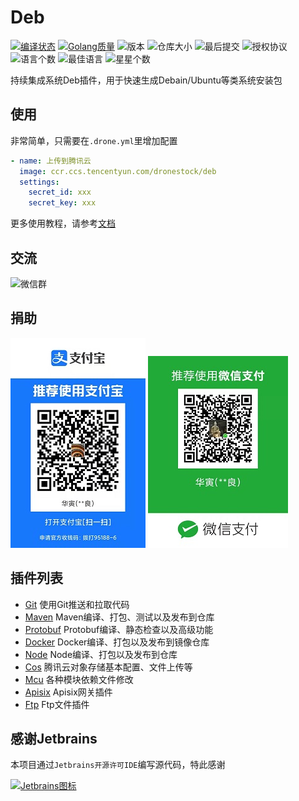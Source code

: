 # Deb
[![编译状态](https://github.ruijc.com:20443/api/badges/dronestock/drone/status.svg)](https://github.ruijc.com:20443/dronestock/drone)
[![Golang质量](https://goreportcard.com/badge/github.com/dronestock/drone)](https://goreportcard.com/report/github.com/dronestock/drone)
![版本](https://img.shields.io/github/go-mod/go-version/dronestock/drone)
![仓库大小](https://img.shields.io/github/repo-size/dronestock/drone)
![最后提交](https://img.shields.io/github/last-commit/dronestock/drone)
![授权协议](https://img.shields.io/github/license/dronestock/drone)
![语言个数](https://img.shields.io/github/languages/count/dronestock/drone)
![最佳语言](https://img.shields.io/github/languages/top/dronestock/drone)
![星星个数](https://img.shields.io/github/stars/dronestock/drone?style=social)

持续集成系统Deb插件，用于快速生成Debain/Ubuntu等类系统安装包

## 使用

非常简单，只需要在`.drone.yml`里增加配置

```yaml
- name: 上传到腾讯云
  image: ccr.ccs.tencentyun.com/dronestock/deb
  settings:
    secret_id: xxx
    secret_key: xxx
```

更多使用教程，请参考[文档](https://www.dronestock.tech/plugin/stock/drone)

## 交流

![微信群](https://www.dronestock.tech/communication/wxwork.jpg)

## 捐助

![支持宝](https://github.com/storezhang/donate/raw/master/alipay-small.jpg)
![微信](https://github.com/storezhang/donate/raw/master/weipay-small.jpg)

## 插件列表

- [Git](https://www.dronestock.tech/plugin/stock/git) 使用Git推送和拉取代码
- [Maven](https://www.dronestock.tech/plugin/stock/maven) Maven编译、打包、测试以及发布到仓库
- [Protobuf](https://www.dronestock.tech/plugin/stock/protobuf) Protobuf编译、静态检查以及高级功能
- [Docker](https://www.dronestock.tech/plugin/stock/docker) Docker编译、打包以及发布到镜像仓库
- [Node](https://www.dronestock.tech/plugin/stock/node) Node编译、打包以及发布到仓库
- [Cos](https://www.dronestock.tech/plugin/stock/cos) 腾讯云对象存储基本配置、文件上传等
- [Mcu](https://www.dronestock.tech/plugin/stock/mcu) 各种模块依赖文件修改
- [Apisix](https://www.dronestock.tech/plugin/stock/apisix) Apisix网关插件
- [Ftp](https://www.dronestock.tech/plugin/stock/ftp) Ftp文件插件

## 感谢Jetbrains

本项目通过`Jetbrains开源许可IDE`编写源代码，特此感谢

[![Jetbrains图标](https://resources.jetbrains.com/storage/products/company/brand/logos/jb_beam.svg)](https://www.jetbrains.com/?from=dronestock/drone)
